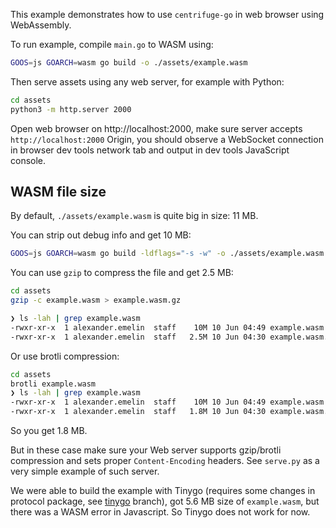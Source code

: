 This example demonstrates how to use `centrifuge-go` in web browser using WebAssembly.

To run example, compile `main.go` to WASM using:

```bash
GOOS=js GOARCH=wasm go build -o ./assets/example.wasm
```

Then serve assets using any web server, for example with Python:

```bash
cd assets
python3 -m http.server 2000
```

Open web browser on http://localhost:2000, make sure server accepts `http://localhost:2000` Origin, you should observe a WebSocket connection in browser dev tools network tab and output in dev tools JavaScript console.

## WASM file size

By default, `./assets/example.wasm` is quite big in size: 11 MB.

You can strip out debug info and get 10 MB:

```bash
GOOS=js GOARCH=wasm go build -ldflags="-s -w" -o ./assets/example.wasm
```

You can use `gzip` to compress the file and get 2.5 MB:

```bash
cd assets
gzip -c example.wasm > example.wasm.gz

❯ ls -lah | grep example.wasm
-rwxr-xr-x  1 alexander.emelin  staff    10M 10 Jun 04:49 example.wasm
-rwxr-xr-x  1 alexander.emelin  staff   2.5M 10 Jun 04:30 example.wasm.gz
```

Or use brotli compression:

```bash
cd assets
brotli example.wasm
❯ ls -lah | grep example.wasm
-rwxr-xr-x  1 alexander.emelin  staff    10M 10 Jun 04:49 example.wasm
-rwxr-xr-x  1 alexander.emelin  staff   1.8M 10 Jun 04:30 example.wasm.br
```

So you get 1.8 MB. 

But in these case make sure your Web server supports gzip/brotli compression and sets proper `Content-Encoding` headers. See `serve.py` as a very simple example of such server.

We were able to build the example with Tinygo (requires some changes in protocol package, see [tinygo](https://github.com/centrifugal/protocol/compare/tinygo?expand=1) branch), got 5.6 MB size of `example.wasm`, but there was a WASM error in Javascript. So Tinygo does not work for now.
